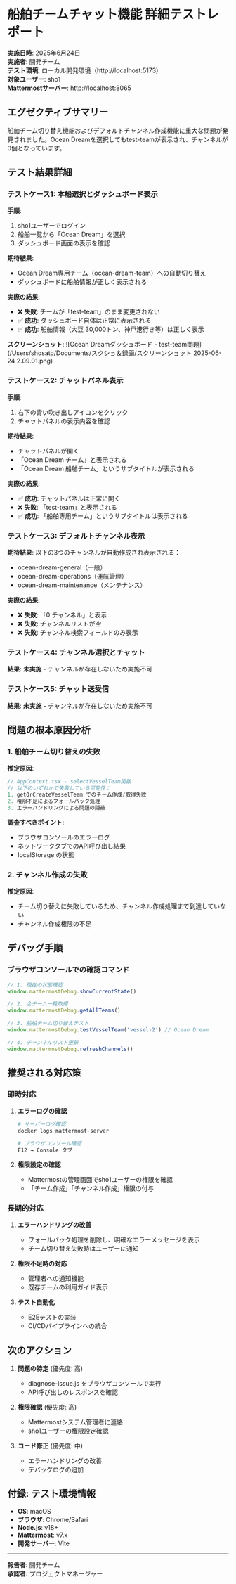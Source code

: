 # 船舶チームチャット機能 詳細テストレポート

**実施日時**: 2025年6月24日  
**実施者**: 開発チーム  
**テスト環境**: ローカル開発環境（http://localhost:5173）  
**対象ユーザー**: sho1  
**Mattermostサーバー**: http://localhost:8065

## エグゼクティブサマリー

船舶チーム切り替え機能およびデフォルトチャンネル作成機能に重大な問題が発見されました。Ocean Dreamを選択してもtest-teamが表示され、チャンネルが0個となっています。

## テスト結果詳細

### テストケース1: 本船選択とダッシュボード表示

**手順**:
1. sho1ユーザーでログイン
2. 船舶一覧から「Ocean Dream」を選択
3. ダッシュボード画面の表示を確認

**期待結果**:
- Ocean Dream専用チーム（ocean-dream-team）への自動切り替え
- ダッシュボードに船舶情報が正しく表示される

**実際の結果**:
- ❌ **失敗**: チームが「test-team」のまま変更されない
- ✅ **成功**: ダッシュボード自体は正常に表示される
- ✅ **成功**: 船舶情報（大豆 30,000トン、神戸港行き等）は正しく表示

**スクリーンショット**:
![Ocean Dreamダッシュボード - test-team問題](/Users/shosato/Documents/スクショ＆録画/スクリーンショット 2025-06-24 2.09.01.png)

### テストケース2: チャットパネル表示

**手順**:
1. 右下の青い吹き出しアイコンをクリック
2. チャットパネルの表示内容を確認

**期待結果**:
- チャットパネルが開く
- 「Ocean Dream チーム」と表示される
- 「Ocean Dream 船舶チーム」というサブタイトルが表示される

**実際の結果**:
- ✅ **成功**: チャットパネルは正常に開く
- ❌ **失敗**: 「test-team」と表示される
- ✅ **成功**: 「船舶専用チーム」というサブタイトルは表示される

### テストケース3: デフォルトチャンネル表示

**期待結果**:
以下の3つのチャンネルが自動作成され表示される：
- ocean-dream-general（一般）
- ocean-dream-operations（運航管理）  
- ocean-dream-maintenance（メンテナンス）

**実際の結果**:
- ❌ **失敗**: 「0 チャンネル」と表示
- ❌ **失敗**: チャンネルリストが空
- ❌ **失敗**: チャンネル検索フィールドのみ表示

### テストケース4: チャンネル選択とチャット

**結果**: **未実施** - チャンネルが存在しないため実施不可

### テストケース5: チャット送受信

**結果**: **未実施** - チャンネルが存在しないため実施不可

## 問題の根本原因分析

### 1. 船舶チーム切り替えの失敗

**推定原因**:
```javascript
// AppContext.tsx - selectVesselTeam関数
// 以下のいずれかで失敗している可能性：
1. getOrCreateVesselTeam でのチーム作成/取得失敗
2. 権限不足によるフォールバック処理
3. エラーハンドリングによる問題の隠蔽
```

**調査すべきポイント**:
- ブラウザコンソールのエラーログ
- ネットワークタブでのAPI呼び出し結果
- localStorage の状態

### 2. チャンネル作成の失敗

**推定原因**:
- チーム切り替えに失敗しているため、チャンネル作成処理まで到達していない
- チャンネル作成権限の不足

## デバッグ手順

### ブラウザコンソールでの確認コマンド

```javascript
// 1. 現在の状態確認
window.mattermostDebug.showCurrentState()

// 2. 全チーム一覧取得
window.mattermostDebug.getAllTeams()

// 3. 船舶チーム切り替えテスト
window.mattermostDebug.testVesselTeam('vessel-2') // Ocean Dream

// 4. チャンネルリスト更新
window.mattermostDebug.refreshChannels()
```

## 推奨される対応策

### 即時対応

1. **エラーログの確認**
   ```bash
   # サーバーログ確認
   docker logs mattermost-server
   
   # ブラウザコンソール確認
   F12 → Console タブ
   ```

2. **権限設定の確認**
   - Mattermostの管理画面でsho1ユーザーの権限を確認
   - 「チーム作成」「チャンネル作成」権限の付与

### 長期的対応

1. **エラーハンドリングの改善**
   - フォールバック処理を削除し、明確なエラーメッセージを表示
   - チーム切り替え失敗時はユーザーに通知

2. **権限不足時の対応**
   - 管理者への通知機能
   - 既存チームの利用ガイド表示

3. **テスト自動化**
   - E2Eテストの実装
   - CI/CDパイプラインへの統合

## 次のアクション

1. **問題の特定** (優先度: 高)
   - diagnose-issue.js をブラウザコンソールで実行
   - API呼び出しのレスポンスを確認

2. **権限確認** (優先度: 高)
   - Mattermostシステム管理者に連絡
   - sho1ユーザーの権限設定確認

3. **コード修正** (優先度: 中)
   - エラーハンドリングの改善
   - デバッグログの追加

## 付録: テスト環境情報

- **OS**: macOS
- **ブラウザ**: Chrome/Safari
- **Node.js**: v18+
- **Mattermost**: v7.x
- **開発サーバー**: Vite

---

**報告者**: 開発チーム  
**承認者**: プロジェクトマネージャー
